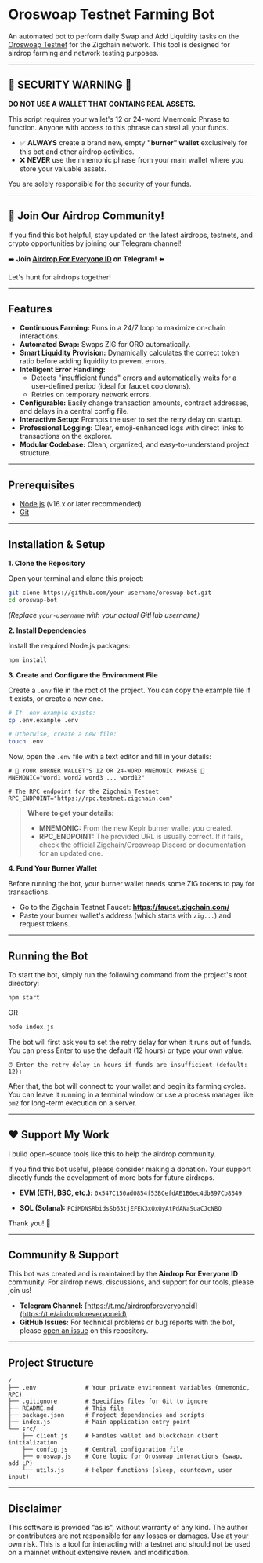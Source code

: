# Oroswoap Testnet Farming Bot

An automated bot to perform daily Swap and Add Liquidity tasks on the [Oroswoap Testnet](https://testnet.oroswap.org/) for the Zigchain network. This tool is designed for airdrop farming and network testing purposes.

---

## 🚨 SECURITY WARNING 🚨

**DO NOT USE A WALLET THAT CONTAINS REAL ASSETS.**

This script requires your wallet's 12 or 24-word Mnemonic Phrase to function. Anyone with access to this phrase can steal all your funds.

- ✅ **ALWAYS** create a brand new, empty **"burner" wallet** exclusively for this bot and other airdrop activities.
- ❌ **NEVER** use the mnemonic phrase from your main wallet where you store your valuable assets.

You are solely responsible for the security of your funds.

---

## 🚀 Join Our Airdrop Community!

If you find this bot helpful, stay updated on the latest airdrops, testnets, and crypto opportunities by joining our Telegram channel!

➡️ **Join [Airdrop For Everyone ID](https://t.me/airdropforeveryoneid) on Telegram!** ⬅️

Let's hunt for airdrops together!

---

## Features

-   **Continuous Farming:** Runs in a 24/7 loop to maximize on-chain interactions.
-   **Automated Swap:** Swaps ZIG for ORO automatically.
-   **Smart Liquidity Provision:** Dynamically calculates the correct token ratio before adding liquidity to prevent errors.
-   **Intelligent Error Handling:**
    -   Detects "insufficient funds" errors and automatically waits for a user-defined period (ideal for faucet cooldowns).
    -   Retries on temporary network errors.
-   **Configurable:** Easily change transaction amounts, contract addresses, and delays in a central config file.
-   **Interactive Setup:** Prompts the user to set the retry delay on startup.
-   **Professional Logging:** Clear, emoji-enhanced logs with direct links to transactions on the explorer.
-   **Modular Codebase:** Clean, organized, and easy-to-understand project structure.

---

## Prerequisites

-   [Node.js](https://nodejs.org/) (v16.x or later recommended)
-   [Git](https://git-scm.com/)

---

## Installation & Setup

**1. Clone the Repository**

Open your terminal and clone this project:

```bash
git clone https://github.com/your-username/oroswap-bot.git
cd oroswap-bot
```
*(Replace `your-username` with your actual GitHub username)*

**2. Install Dependencies**

Install the required Node.js packages:

```bash
npm install
```

**3. Create and Configure the Environment File**

Create a `.env` file in the root of the project. You can copy the example file if it exists, or create a new one.

```bash
# If .env.example exists:
cp .env.example .env

# Otherwise, create a new file:
touch .env
```

Now, open the `.env` file with a text editor and fill in your details:

```env
# 🚨 YOUR BURNER WALLET'S 12 OR 24-WORD MNEMONIC PHRASE 🚨
MNEMONIC="word1 word2 word3 ... word12"

# The RPC endpoint for the Zigchain Testnet
RPC_ENDPOINT="https://rpc.testnet.zigchain.com"
```

> **Where to get your details:**
>
> -   **MNEMONIC:** From the new Keplr burner wallet you created.
> -   **RPC_ENDPOINT:** The provided URL is usually correct. If it fails, check the official Zigchain/Oroswoap Discord or documentation for an updated one.

**4. Fund Your Burner Wallet**

Before running the bot, your burner wallet needs some ZIG tokens to pay for transactions.

-   Go to the Zigchain Testnet Faucet: **https://faucet.zigchain.com/**
-   Paste your burner wallet's address (which starts with `zig...`) and request tokens.

---

## Running the Bot

To start the bot, simply run the following command from the project's root directory:

```bash
npm start
```

OR

```bash
node index.js
```

The bot will first ask you to set the retry delay for when it runs out of funds. You can press Enter to use the default (12 hours) or type your own value.

```
⏰ Enter the retry delay in hours if funds are insufficient (default: 12):
```

After that, the bot will connect to your wallet and begin its farming cycles. You can leave it running in a terminal window or use a process manager like `pm2` for long-term execution on a server.

---

## ❤️ Support My Work

I build open-source tools like this to help the airdrop community.

If you find this bot useful, please consider making a donation. Your support directly funds the development of more bots for future airdrops.

-   **EVM (ETH, BSC, etc.):**
    `0x547C150ad0854f53BCefdAE1B6ec4dbB97Cb8349`

-   **SOL (Solana):**
    `FCiMDNSRbidsSb63tjEFEK3xQxQyAtPdANaSuaCJcNBQ`

Thank you! 🙏

---

## Community & Support

This bot was created and is maintained by the **Airdrop For Everyone ID** community. For airdrop news, discussions, and support for our tools, please join us!

-   **Telegram Channel:** [https://t.me/airdropforeveryoneid](https://t.e/airdropforeveryoneid)
-   **GitHub Issues:** For technical problems or bug reports with the bot, please [open an issue](https://github.com/your-username/oroswap-bot/issues) on this repository.

---

## Project Structure

```
/
├── .env              # Your private environment variables (mnemonic, RPC)
├── .gitignore        # Specifies files for Git to ignore
├── README.md         # This file
├── package.json      # Project dependencies and scripts
├── index.js          # Main application entry point
└── src/
    ├── client.js     # Handles wallet and blockchain client initialization
    ├── config.js     # Central configuration file
    ├── oroswap.js    # Core logic for Oroswoap interactions (swap, add LP)
    └── utils.js      # Helper functions (sleep, countdown, user input)
```

---

## Disclaimer

This software is provided "as is", without warranty of any kind. The author or contributors are not responsible for any losses or damages. Use at your own risk. This is a tool for interacting with a testnet and should not be used on a mainnet without extensive review and modification.
